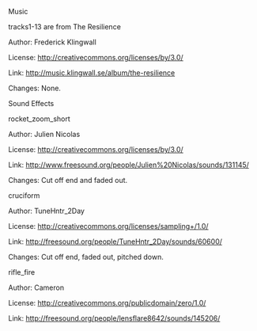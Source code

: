 Music


tracks1-13 are from The Resilience

Author: Frederick Klingwall

License: http://creativecommons.org/licenses/by/3.0/

Link: http://music.klingwall.se/album/the-resilience

Changes: None.

Sound Effects


rocket_zoom_short

Author: Julien Nicolas

License: http://creativecommons.org/licenses/by/3.0/

Link: http://www.freesound.org/people/Julien%20Nicolas/sounds/131145/

Changes: Cut off end and faded out.

cruciform

Author: TuneHntr_2Day

License: http://creativecommons.org/licenses/sampling+/1.0/

Link: http://freesound.org/people/TuneHntr_2Day/sounds/60600/

Changes: Cut off end, faded out, pitched down.

rifle_fire

Author: Cameron

License: http://creativecommons.org/publicdomain/zero/1.0/

Link: http://freesound.org/people/lensflare8642/sounds/145206/
